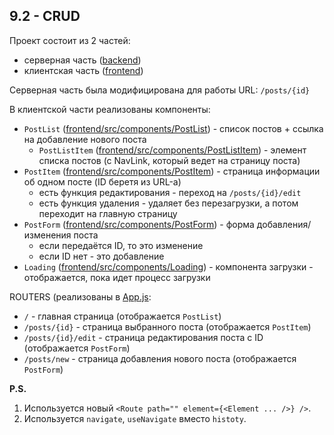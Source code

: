 ## 9.2 - CRUD
Проект состоит из 2 частей:
* серверная часть ([backend](backend))
* клиентская часть ([frontend](frontend))

Серверная часть была модифицирована для работы URL: `/posts/{id}`

В клиентской части реализованы компоненты:
* `PostList` ([frontend/src/components/PostList](frontend/src/components/PostList/)) - список постов + ссылка на добавление нового поста
  * `PostListItem` ([frontend/src/components/PostListItem](frontend/src/components/PostList/PostListItem.js)) - элемент списка постов (с NavLink, который ведет на страницу поста)
* `PostItem` ([frontend/src/components/PostItem](frontend/src/components/PostItem/index.js)) - страница информации об одном посте (ID беретя из URL-а)
  * есть функция редактирования - переход на `/posts/{id}/edit`
  * есть функция удаления - удаляет без перезагрузки, а потом переходит на главную страницу 
* `PostForm` ([frontend/src/components/PostForm](frontend/src/components/PostForm/index.js)) - форма добавления/изменения поста
  * если передаётся ID, то это изменение
  * если ID нет - это добавление
 * `Loading` ([frontend/src/components/Loading](frontend/src/components/Loading/index.js)) - компонента загрузки - отображается, пока идет процесс загрузки

ROUTERS (реализованы в [App.js](frontend/src/App.js):
* `/` - главная страница (отображается `PostList`)
* `/posts/{id}` - страница выбранного поста (отображается `PostItem`)
* `/posts/{id}/edit` - страница редактирования поста с ID (отображается `PostForm`)
* `/posts/new` - страница добавления нового поста (отображается `PostForm`)

**P.S.** 
1) Используется новый `<Route path="" element={<Element ... />} />`.
2) Используется `navigate`, `useNavigate` вместо `histoty`.
